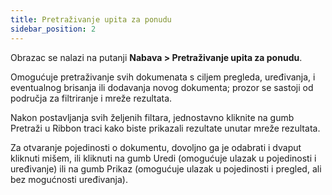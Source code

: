 ```yaml
---
title: Pretraživanje upita za ponudu
sidebar_position: 2
---
```


Obrazac se nalazi na putanji  **Nabava > Pretraživanje upita za ponudu**.

Omogućuje pretraživanje svih dokumenata s ciljem pregleda, uređivanja, i eventualnog brisanja ili dodavanja novog dokumenta; prozor se sastoji od područja za filtriranje i mreže rezultata.

Nakon postavljanja svih željenih filtara, jednostavno kliknite na gumb Pretraži u Ribbon traci kako biste prikazali rezultate unutar mreže rezultata.

Za otvaranje pojedinosti o dokumentu, dovoljno ga je odabrati i dvaput kliknuti mišem, ili kliknuti na gumb Uredi (omogućuje ulazak u pojedinosti i uređivanje) ili na gumb Prikaz (omogućuje ulazak u pojedinosti i pregled, ali bez mogućnosti uređivanja).